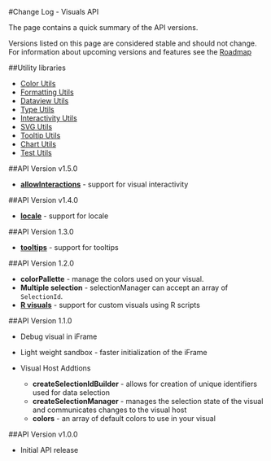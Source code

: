 #Change Log - Visuals API

The page contains a quick summary of the API versions.

Versions listed on this page are considered stable and should not change. For information about upcoming versions and features see the [Roadmap](./Roadmap/README.md)

##Utility libraries
* [Color Utils](https://github.com/Microsoft/powerbi-visuals-utils-colorutils)
* [Formatting Utils](https://github.com/Microsoft/powerbi-visuals-utils-formattingutils)
* [Dataview Utils](https://github.com/Microsoft/powerbi-visuals-utils-dataviewutils)
* [Type Utils](https://github.com/Microsoft/powerbi-visuals-utils-typeutils)
* [Interactivity Utils](https://github.com/Microsoft/powerbi-visuals-utils-interactivityutils)
* [SVG Utils](https://github.com/Microsoft/powerbi-visuals-utils-svgutils)
* [Tooltip Utils](https://github.com/Microsoft/powerbi-visuals-utils-tooltiputils)
* [Chart Utils](https://github.com/Microsoft/powerbi-visuals-utils-chartutils)
* [Test Utils](https://github.com/Microsoft/powerbi-visuals-utils-testutils)

##API Version v1.5.0
* **[allowInteractions](https://github.com/Microsoft/PowerBI-visuals/blob/master/Visual/AllowInteractions.md)** - support for visual interactivity

##API Version v1.4.0
* **[locale](https://github.com/Microsoft/PowerBI-visuals/blob/master/Visual/Locale.md)** - support for locale

##API Version 1.3.0
* **[tooltips](https://github.com/Microsoft/PowerBI-visuals/blob/master/Visual/Tooltips.md)** - support for tooltips

##API Version 1.2.0
* **colorPallette** - manage the colors used on your visual.
* **Multiple selection** - selectionManager can accept an array of `SelectionId`.
* **[R visuals](https://github.com/Microsoft/PowerBI-visuals/tree/master/RVisualTutorial)** - support for custom visuals using R scripts

##API Version 1.1.0
* Debug visual in iFrame
* Light weight sandbox - faster initialization of the iFrame

* Visual Host Addtions
    * **createSelectionIdBuilder** - allows for creation of unique identifiers used for data selection
    * **createSelectionManager** - manages the selection state of the visual and communicates changes to the visual host
    * **colors** - an array of default colors to use in your visual

##API Version v1.0.0

* Initial API release